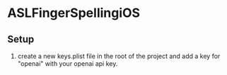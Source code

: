 # ASLFingerSpellingiOS

## Setup
1. create a new keys.plist file in the root of the project and add a key for "openai" with your openai api key.